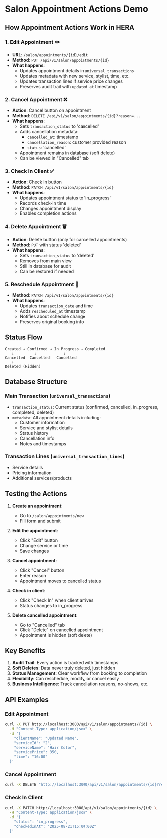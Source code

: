 # Salon Appointment Actions Demo

## How Appointment Actions Work in HERA

### 1. **Edit Appointment** ✏️
- **URL**: `/salon/appointments/{id}/edit`
- **Method**: `PUT /api/v1/salon/appointments/{id}`
- **What happens**:
  - Updates appointment details in `universal_transactions`
  - Updates metadata with new service, stylist, time, etc.
  - Updates transaction lines if service price changes
  - Preserves audit trail with `updated_at` timestamp

### 2. **Cancel Appointment** ❌
- **Action**: Cancel button on appointment
- **Method**: `DELETE /api/v1/salon/appointments/{id}?reason=...`
- **What happens**:
  - Sets `transaction_status` to 'cancelled'
  - Adds cancellation metadata:
    - `cancelled_at`: timestamp
    - `cancellation_reason`: customer provided reason
    - `status`: 'cancelled'
  - Appointment remains in database (soft delete)
  - Can be viewed in "Cancelled" tab

### 3. **Check In Client** ✅
- **Action**: Check In button
- **Method**: `PATCH /api/v1/salon/appointments/{id}`
- **What happens**:
  - Updates appointment status to 'in_progress'
  - Records check-in time
  - Changes appointment display
  - Enables completion actions

### 4. **Delete Appointment** 🗑️
- **Action**: Delete button (only for cancelled appointments)
- **Method**: `PUT` with status 'deleted'
- **What happens**:
  - Sets `transaction_status` to 'deleted'
  - Removes from main view
  - Still in database for audit
  - Can be restored if needed

### 5. **Reschedule Appointment** 📅
- **Method**: `PATCH /api/v1/salon/appointments/{id}`
- **What happens**:
  - Updates `transaction_date` and time
  - Adds `rescheduled_at` timestamp
  - Notifies about schedule change
  - Preserves original booking info

## Status Flow

```
Created → Confirmed → In Progress → Completed
   ↓         ↓            ↓
Cancelled  Cancelled   Cancelled
   ↓
Deleted (Hidden)
```

## Database Structure

### Main Transaction (`universal_transactions`)
- `transaction_status`: Current status (confirmed, cancelled, in_progress, completed, deleted)
- `metadata`: All appointment details including:
  - Customer information
  - Service and stylist details
  - Status history
  - Cancellation info
  - Notes and timestamps

### Transaction Lines (`universal_transaction_lines`)
- Service details
- Pricing information
- Additional services/products

## Testing the Actions

1. **Create an appointment**:
   - Go to `/salon/appointments/new`
   - Fill form and submit

2. **Edit the appointment**:
   - Click "Edit" button
   - Change service or time
   - Save changes

3. **Cancel appointment**:
   - Click "Cancel" button
   - Enter reason
   - Appointment moves to cancelled status

4. **Check in client**:
   - Click "Check In" when client arrives
   - Status changes to in_progress

5. **Delete cancelled appointment**:
   - Go to "Cancelled" tab
   - Click "Delete" on cancelled appointment
   - Appointment is hidden (soft delete)

## Key Benefits

1. **Audit Trail**: Every action is tracked with timestamps
2. **Soft Deletes**: Data never truly deleted, just hidden
3. **Status Management**: Clear workflow from booking to completion
4. **Flexibility**: Can reschedule, modify, or cancel easily
5. **Business Intelligence**: Track cancellation reasons, no-shows, etc.

## API Examples

### Edit Appointment
```bash
curl -X PUT http://localhost:3000/api/v1/salon/appointments/{id} \
  -H "Content-Type: application/json" \
  -d '{
    "clientName": "Updated Name",
    "serviceId": "2",
    "serviceName": "Hair Color",
    "servicePrice": 350,
    "time": "16:00"
  }'
```

### Cancel Appointment
```bash
curl -X DELETE "http://localhost:3000/api/v1/salon/appointments/{id}?reason=Customer%20request"
```

### Check In Client
```bash
curl -X PATCH http://localhost:3000/api/v1/salon/appointments/{id} \
  -H "Content-Type: application/json" \
  -d '{
    "status": "in_progress",
    "checkedInAt": "2025-08-21T15:00:00Z"
  }'
```